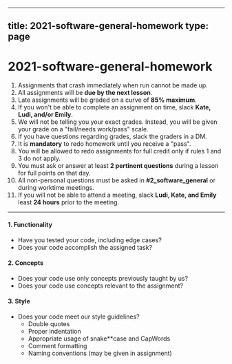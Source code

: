 
---
title: 2021-software-general-homework
type: page
---
# 2021-software-general-homework

1. Assignments that crash immediately when run cannot be made up.
2. All assignments will be **due by the next lesson**.
3. Late assignments will be graded on a curve of **85% maximum**.
4. If you won't be able to complete an assignment on time, slack **Kate, Ludi, and/or Emily**.
5. We will not be telling you your exact grades. Instead, you will be given your grade on a "fail/needs work/pass" scale.
6. If you have questions regarding grades, slack the graders in a DM.
7. It is **mandatory** to redo homework until you receive a "pass".
8. You will be allowed to redo assignments for full credit only if rules 1 and 3 do not apply.
9. You must ask or answer at least **2 pertinent questions** during a lesson for full points on that day.
10. All non-personal questions must be asked in **#2_software_general** or during worktime meetings.
11. If you will not be able to attend a meeting, slack **Ludi, Kate, and Emily** least **24 hours** prior to the meeting.

--------
#### 1. Functionality
  - Have you tested your code, including edge cases?
  - Does your code accomplish the assigned task?
  
#### 2. Concepts
  - Does your code use only concepts previously taught by us?
  - Does your code use concepts relevant to the assignment?
  
#### 3. Style
  - Does your code meet our style guidelines?
    - Double quotes
    - Proper indentation
    - Appropriate usage of snake**case and CapWords
    - Comment formatting
    - Naming conventions (may be given in assignment)
